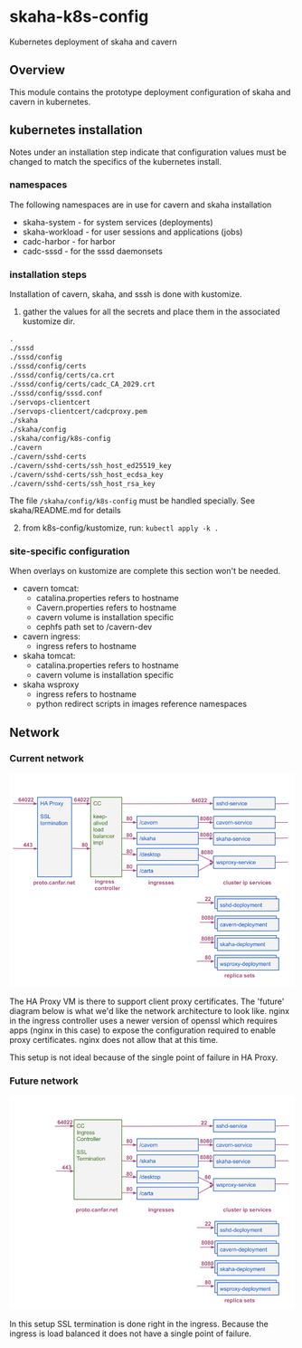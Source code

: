 # skaha-k8s-config
Kubernetes deployment of skaha and cavern

## Overview
This module contains the prototype deployment configuration of skaha and cavern in kubernetes.

## kubernetes installation

Notes under an installation step indicate that configuration values must be changed to match the specifics of the kubernetes install.

### namespaces

The following namespaces are in use for cavern and skaha installation
   * skaha-system - for system services (deployments)
   * skaha-workload - for user sessions and applications (jobs)
   * cadc-harbor - for harbor
   * cadc-sssd - for the sssd daemonsets

### installation steps

Installation of cavern, skaha, and sssh is done with kustomize.

1. gather the values for all the secrets and place them in the associated kustomize dir.

```
.
./sssd
./sssd/config
./sssd/config/certs
./sssd/config/certs/ca.crt
./sssd/config/certs/cadc_CA_2029.crt
./sssd/config/sssd.conf
./servops-clientcert
./servops-clientcert/cadcproxy.pem
./skaha
./skaha/config
./skaha/config/k8s-config
./cavern
./cavern/sshd-certs
./cavern/sshd-certs/ssh_host_ed25519_key
./cavern/sshd-certs/ssh_host_ecdsa_key
./cavern/sshd-certs/ssh_host_rsa_key
```

The file `/skaha/config/k8s-config` must be handled specially.  See skaha/README.md for details

2. from k8s-config/kustomize, run: `kubectl apply -k .`

### site-specific configuration

When overlays on kustomize are complete this section won't be needed.

- cavern tomcat:
  - catalina.properties refers to hostname
  - Cavern.properties refers to hostname
  - cavern volume is installation specific
  - cephfs path set to /cavern-dev
- cavern ingress:
  - ingress refers to hostname
- skaha tomcat:
  - catalina.properties refers to hostname
  - cavern volume is installation specific
- skaha wsproxy
  - ingress refers to hostname
  - python redirect scripts in images reference namespaces

## Network

### Current network

![skaha-architecture-network-current](skaha-architecture-network-current.png)

The HA Proxy VM is there to support client proxy certificates.  The 'future' diagram below is what we'd like the network architecture to look like.  nginx in the ingress controller uses a newer version of openssl which requires apps (nginx in this case) to expose the configuration required to enable proxy certificates.  nginx does not allow that at this time.

This setup is not ideal because of the single point of failure in HA Proxy.

### Future network

![skaha-architecture-network-future](skaha-architecture-network-future.png)

In this setup SSL termination is done right in the ingress.  Because the ingress is load balanced it does not have a single point of failure.
